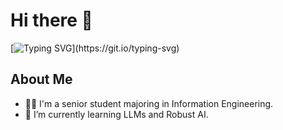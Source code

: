 # Hi there 👋
[![Typing SVG](https://readme-typing-svg.herokuapp.com?font=Fira+Code&pause=1000&width=435&lines=I+like+it%2C+and+I'm+good+at+it.)](https://git.io/typing-svg)
## About Me
- 👨‍🎓 I'm a senior student majoring in Information Engineering.
- 🌱 I’m currently learning LLMs and Robust AI.

<!--
**wind4110/wind4110** is a ✨ _special_ ✨ repository because its `README.md` (this file) appears on your GitHub profile.

Here are some ideas to get you started:

- 🔭 I’m currently working on ...
- 🌱 I’m currently learning ...
- 👯 I’m looking to collaborate on ...
- 🤔 I’m looking for help with ...
- 💬 Ask me about ...
- 📫 How to reach me: ...
- 😄 Pronouns: ...
- ⚡ Fun fact: ...
-->
